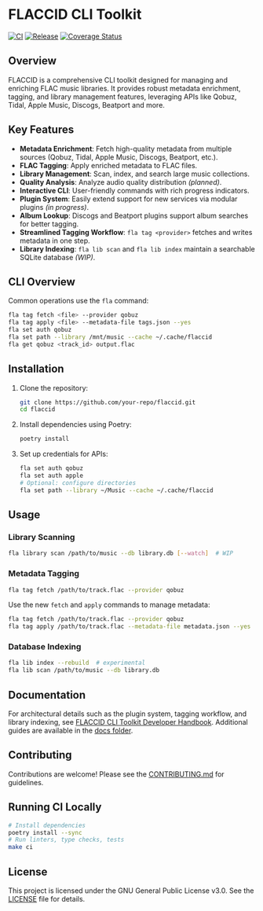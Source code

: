 # FLACCID CLI Toolkit

[![CI](https://github.com/<your-org>/flaccid/actions/workflows/ci.yml/badge.svg)](https://github.com/<your-org>/flaccid/actions/workflows/ci.yml)
[![Release](https://github.com/<your-org>/flaccid/actions/workflows/ci.yml/badge.svg)](https://github.com/<your-org>/flaccid/actions/workflows/ci.yml)
[![Coverage Status](https://coveralls.io/repos/github/<your-org>/flaccid/badge.svg?branch=main)](https://coveralls.io/github/<your-org>/flaccid?branch=main)

## Overview

FLACCID is a comprehensive CLI toolkit designed for managing and enriching FLAC music libraries. It provides robust metadata enrichment, tagging, and library management features, leveraging APIs like Qobuz, Tidal, Apple Music, Discogs, Beatport and more.

## Key Features

- **Metadata Enrichment**: Fetch high-quality metadata from multiple sources (Qobuz, Tidal, Apple Music, Discogs, Beatport, etc.).
- **FLAC Tagging**: Apply enriched metadata to FLAC files.
- **Library Management**: Scan, index, and search large music collections.
- **Quality Analysis**: Analyze audio quality distribution *(planned)*.
- **Interactive CLI**: User-friendly commands with rich progress indicators.
- **Plugin System**: Easily extend support for new services via modular plugins *(in progress)*.
- **Album Lookup**: Discogs and Beatport plugins support album searches for better tagging.
- **Streamlined Tagging Workflow**: `fla tag <provider>` fetches and writes metadata in one step.
- **Library Indexing**: `fla lib scan` and `fla lib index` maintain a searchable SQLite database *(WIP)*.

## CLI Overview

Common operations use the `fla` command:

```bash
fla tag fetch <file> --provider qobuz
fla tag apply <file> --metadata-file tags.json --yes
fla set auth qobuz
fla set path --library /mnt/music --cache ~/.cache/flaccid
fla get qobuz <track_id> output.flac
```

## Installation

1. Clone the repository:

   ```bash
   git clone https://github.com/your-repo/flaccid.git
   cd flaccid
   ```

2. Install dependencies using Poetry:

   ```bash
   poetry install
   ```

3. Set up credentials for APIs:

   ```bash
   fla set auth qobuz
   fla set auth apple
   # Optional: configure directories
   fla set path --library ~/Music --cache ~/.cache/flaccid
   ```

## Usage

### Library Scanning

```bash
fla library scan /path/to/music --db library.db [--watch]  # WIP
```

### Metadata Tagging

```bash
fla tag fetch /path/to/track.flac --provider qobuz
```

Use the new `fetch` and `apply` commands to manage metadata:

```bash
fla tag fetch /path/to/track.flac --provider qobuz
fla tag apply /path/to/track.flac --metadata-file metadata.json --yes
```

### Database Indexing

```bash
fla lib index --rebuild  # experimental
fla lib scan /path/to/music --db library.db
```

## Documentation

For architectural details such as the plugin system, tagging workflow, and library indexing, see [FLACCID CLI Toolkit Developer Handbook](docs/FLACCID%20CLI%20Toolkit%20Developer%20Handbook.md). Additional guides are available in the [docs folder](./docs).

## Contributing

Contributions are welcome! Please see the [CONTRIBUTING.md](./CONTRIBUTING.md) for guidelines.

## Running CI Locally
```sh
# Install dependencies
poetry install --sync
# Run linters, type checks, tests
make ci
```

## License

This project is licensed under the GNU General Public License v3.0. See the [LICENSE](./LICENSE) file for details.
